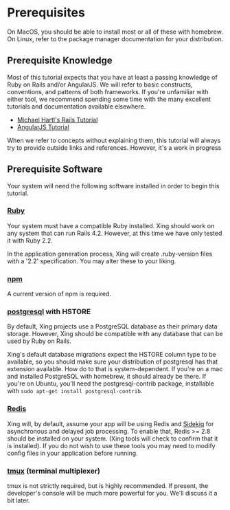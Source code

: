 # Prerequisites

On MacOS, you should be able to install most or all of these with homebrew.  On Linux, refer to the package manager documentation for your distribution. 

## Prerequisite Knowledge

Most of this tutorial expects that you have at least a passing knowledge of Ruby on Rails and/or AngularJS. We will refer to basic constructs, conventions, and patterns of both frameworks.  If you're unfamiliar with either tool, we recommend spending some time with the many excellent tutorials and documentation available elsewhere.

* [Michael Hartl's Rails Tutorial](https://www.railstutorial.org/)
* [AngularJS Tutorial](https://docs.angularjs.org/tutorial)

When we refer to concepts without explaining them, this tutorial will always try to provide outside links and references.  However, it's a work in progress

## Prerequisite Software

Your system will need the following software installed in order to begin this tutorial.

### [Ruby](https://www.ruby-lang.org/en/)

Your system must have a compatible Ruby installed. Xing should work on any system that can run Rails 4.2. However, at this time we have only tested it with Ruby 2.2.

In the application generation process, Xing will create .ruby-version files with a '2.2' specification.  You may alter these to your liking.

### [npm](https://www.npmjs.com/)

A current version of npm is required.

### [postgresql](http://www.postgresql.org/) with HSTORE

By default, Xing projects use a PostgreSQL database as their primary data storage. However, Xing should be compatible with any database that can be used by Ruby on Rails.

Xing's default database migrations expect the HSTORE column type to be available, so you should make sure your distribution of postgresql has that extension available.  How do to that is system-dependent.  If you're on a mac and installed PostgreSQL with homebrew, it should already be there. If you're on Ubuntu, you'll need the postgresql-contrib package, installable with `sudo apt-get install postgresql-contrib`.

### [Redis](http://redis.io/)

Xing will, by default, assume your app will be using Redis and [Sidekiq](http://sidekiq.org/) for asynchronous and delayed job processing.  To enable that, Redis >= 2.8 should be installed on your system. (Xing tools will check to confirm that it is installed).  If you do not wish to use these tools you may need to modify config files in your application before running. 

### [tmux](https://tmux.github.io/) (terminal multiplexer)

tmux is not strictly required, but is highly recommended.  If present, the developer's console will be much more powerful for you. We'll discuss it a bit later. 



 

